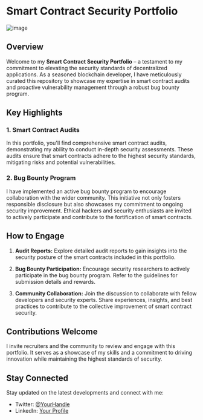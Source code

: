 # Smart Contract Security Portfolio
![image](https://github.com/ThomasHeim11/Smart-Contract-Security-Portfolio/assets/106417552/148ca3f7-756a-497c-b369-23b821b0459f)

## Overview

Welcome to my **Smart Contract Security Portfolio** – a testament to my commitment to elevating the security standards of decentralized applications. As a seasoned blockchain developer, I have meticulously curated this repository to showcase my expertise in smart contract audits and proactive vulnerability management through a robust bug bounty program.

## Key Highlights

### 1. **Smart Contract Audits**

In this portfolio, you'll find comprehensive smart contract audits, demonstrating my ability to conduct in-depth security assessments. These audits ensure that smart contracts adhere to the highest security standards, mitigating risks and potential vulnerabilities.

### 2. **Bug Bounty Program**

I have implemented an active bug bounty program to encourage collaboration with the wider community. This initiative not only fosters responsible disclosure but also showcases my commitment to ongoing security improvement. Ethical hackers and security enthusiasts are invited to actively participate and contribute to the fortification of smart contracts.

## How to Engage

1. **Audit Reports:** Explore detailed audit reports to gain insights into the security posture of the smart contracts included in this portfolio.

2. **Bug Bounty Participation:** Encourage security researchers to actively participate in the bug bounty program. Refer to the guidelines for submission details and rewards.

3. **Community Collaboration:** Join the discussion to collaborate with fellow developers and security experts. Share experiences, insights, and best practices to contribute to the collective improvement of smart contract security.

## Contributions Welcome

I invite recruiters and the community to review and engage with this portfolio. It serves as a showcase of my skills and a commitment to driving innovation while maintaining the highest standards of security.

## Stay Connected

Stay updated on the latest developments and connect with me:

- Twitter: [@YourHandle](https://twitter.com/YourHandle)
- LinkedIn: [Your Profile](https://www.linkedin.com/in/thomas-heim11/)

